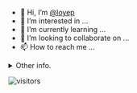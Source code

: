 - 👋 Hi, I’m [@loyep](https://github.com/loyep)
- 👀 I’m interested in ...
- 🌱 I’m currently learning ...
- 💞️ I’m looking to collaborate on ...
- 📫 How to reach me ...

<details>
  <summary>Other info.</summary>
  <br>

<!--START_SECTION:waka-->

```text
Vue.js           13 hrs 37 mins  █████████████▒░░░░░░░░░░░   53.09 %
TypeScript       9 hrs 6 mins    █████████░░░░░░░░░░░░░░░░   35.51 %
JavaScript       1 hr 32 mins    █▒░░░░░░░░░░░░░░░░░░░░░░░   05.99 %
JSON             52 mins         █░░░░░░░░░░░░░░░░░░░░░░░░   03.39 %
YAML             14 mins         ▒░░░░░░░░░░░░░░░░░░░░░░░░   00.95 %
TSConfig         6 mins          ░░░░░░░░░░░░░░░░░░░░░░░░░   00.45 %
```

<!--END_SECTION:waka-->

</details>

![visitors](https://visitor-badge.glitch.me/badge?page_id=loyep.loyep)
